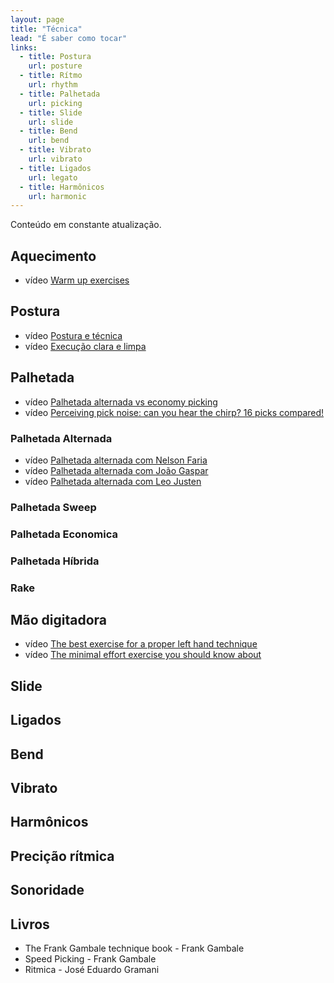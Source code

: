 ```yaml
---
layout: page
title: "Técnica"
lead: "É saber como tocar"
links:
  - title: Postura
    url: posture
  - title: Rítmo
    url: rhythm
  - title: Palhetada
    url: picking
  - title: Slide
    url: slide
  - title: Bend
    url: bend
  - title: Vibrato
    url: vibrato
  - title: Ligados
    url: legato
  - title: Harmônicos
    url: harmonic
---
```


<div class="alert alert-primary" role="alert">
  Conteúdo em constante atualização.
</div>

## Aquecimento

* <span class="badge badge-primary">vídeo</span> [Warm up exercises](warm-up/)

## Postura

* <span class="badge badge-primary">vídeo</span> [Postura e técnica](posture/)
* <span class="badge badge-primary">vídeo</span> [Execução clara e limpa](posture/execution/)

## Palhetada

* <span class="badge badge-primary">vídeo</span> [Palhetada alternada vs economy picking](picking/general/alternate-economy/)
* <span class="badge badge-primary">vídeo</span> [Perceiving pick noise: can you hear the chirp? 16 picks compared!](picking/general/chirp/)

### Palhetada Alternada

* <span class="badge badge-primary">vídeo</span> [Palhetada alternada com Nelson Faria](picking/alternate/nelson-faria/)
* <span class="badge badge-primary">vídeo</span> [Palhetada alternada com João Gaspar](picking/alternate/joao-gaspar/)
* <span class="badge badge-primary">vídeo</span> [Palhetada alternada com Leo Justen](picking/alternate/leo-justen/)

### Palhetada Sweep

### Palhetada Economica

### Palhetada Híbrida

### Rake


## Mão digitadora

* <span class="badge badge-primary">vídeo</span> [The best exercise for a proper left hand technique](frethand/)
* <span class="badge badge-primary">vídeo</span> [The minimal effort exercise you should know about](frethand/minimal-effort/)

## Slide

## Ligados

## Bend

## Vibrato

## Harmônicos

## Precição rítmica

## Sonoridade

## Livros

* The Frank Gambale technique book - Frank Gambale
* Speed Picking - Frank Gambale
* Ritmica - José Eduardo Gramani
